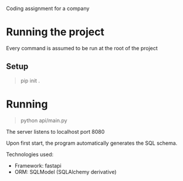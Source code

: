 Coding assignment for a company

# Running the project
Every command is assumed to be run at the root of the project
## Setup
> pip init .

# Running
> python api/main.py

The server listens to localhost port 8080

Upon first start, the program automatically generates the SQL schema.

Technologies used:
* Framework: fastapi
* ORM: SQLModel (SQLAlchemy derivative)